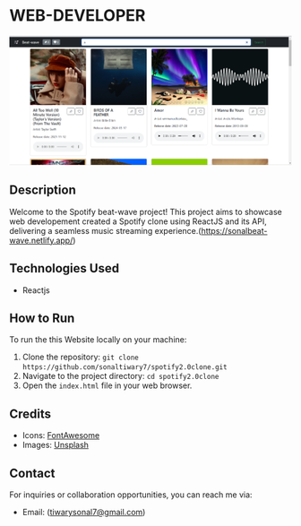 # WEB-DEVELOPER

![Brandcore](/front.png)

## Description
Welcome to the Spotify beat-wave project! This project aims to showcase web developement created a Spotify clone using ReactJS and its API, delivering a seamless music streaming experience.(https://sonalbeat-wave.netlify.app/)

## Technologies Used

- Reactjs

## How to Run

To run the this Website locally on your machine:

1. Clone the repository: `git clone https://github.com/sonaltiwary7/spotify2.0clone.git`
2. Navigate to the project directory: `cd spotify2.0clone`
3. Open the `index.html` file in your web browser.

## Credits

- Icons: [FontAwesome](https://fontawesome.com/)
- Images: [Unsplash](https://unsplash.com/)

## Contact

For inquiries or collaboration opportunities, you can reach me via:

- Email:     (tiwarysonal7@gmail.com)
